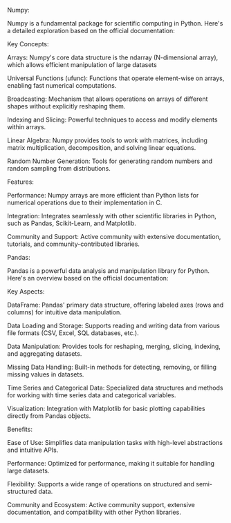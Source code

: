 Numpy:

Numpy is a fundamental package for scientific computing in Python. Here's a detailed exploration based on the official documentation:

Key Concepts:

Arrays: Numpy's core data structure is the ndarray (N-dimensional array), which allows efficient manipulation of large datasets

Universal Functions (ufunc): Functions that operate element-wise on arrays, enabling fast numerical computations.

Broadcasting: Mechanism that allows operations on arrays of different shapes without explicitly reshaping them.

Indexing and Slicing: Powerful techniques to access and modify elements within arrays.

Linear Algebra: Numpy provides tools to work with matrices, including matrix multiplication, decomposition, and solving linear equations.

Random Number Generation: Tools for generating random numbers and random sampling from distributions.

Features:

Performance: Numpy arrays are more efficient than Python lists for numerical operations due to their implementation in C.

Integration: Integrates seamlessly with other scientific libraries in Python, such as Pandas, Scikit-Learn, and Matplotlib.

Community and Support: Active community with extensive documentation, tutorials, and community-contributed libraries.

Pandas:

Pandas is a powerful data analysis and manipulation library for Python. Here's an overview based on the official documentation:

Key Aspects:

DataFrame: Pandas' primary data structure, offering labeled axes (rows and columns) for intuitive data manipulation.

Data Loading and Storage: Supports reading and writing data from various file formats (CSV, Excel, SQL databases, etc.).

Data Manipulation: Provides tools for reshaping, merging, slicing, indexing, and aggregating datasets.

Missing Data Handling: Built-in methods for detecting, removing, or filling missing values in datasets.

Time Series and Categorical Data: Specialized data structures and methods for working with time series data and categorical variables.

Visualization: Integration with Matplotlib for basic plotting capabilities directly from Pandas objects.

Benefits:

Ease of Use: Simplifies data manipulation tasks with high-level abstractions and intuitive APIs.

Performance: Optimized for performance, making it suitable for handling large datasets.

Flexibility: Supports a wide range of operations on structured and semi-structured data.

Community and Ecosystem: Active community support, extensive documentation, and compatibility with other Python libraries.